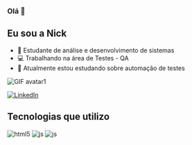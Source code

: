 ### Olá 👋
## Eu sou a Nick

- 🌱 Estudante de análise e desenvolvimento de sistemas
- 💻 Trabalhando na área de Testes - QA 
- 📝 Atualmente estou estudando sobre automação de testes

![GIF avatar1](https://github.com/NicolleLCosta/NicolleLCosta/assets/139515648/9eb17f05-1e9b-45d9-9f9d-96f5a8b09dc9)


<!-- Links -->
[![LinkedIn](https://img.shields.io/badge/LinkedIn-0077B5?style=for-the-badge&logo=linkedin&logoColor=white)](https://www.linkedin.com/in/nicolle-loudacosta/)
<div align="left">

## Tecnologias que utilizo
<div style="display: inline_block">
  <img align="center" alt="html5" src="https://img.shields.io/badge/HTML5-E34F26?style=for-the-badge&logo=html5&logoColor=white" />
  <img align="center" alt="js" src="https://img.shields.io/badge/JavaScript-F7DF1E?style=for-the-badge&logo=javascript&logoColor=black" />
  <img align="center" alt="js" src="https://img.shields.io/badge/Cypress-639a4f?style=for-the-badge&logo=Cypress&logoColor=white"" />
</div><br/>



 

  
  
